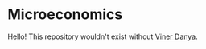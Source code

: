 # Microeconomics

Hello! This repository wouldn't exist without [Viner Danya](https://t.me/danya_vin).
